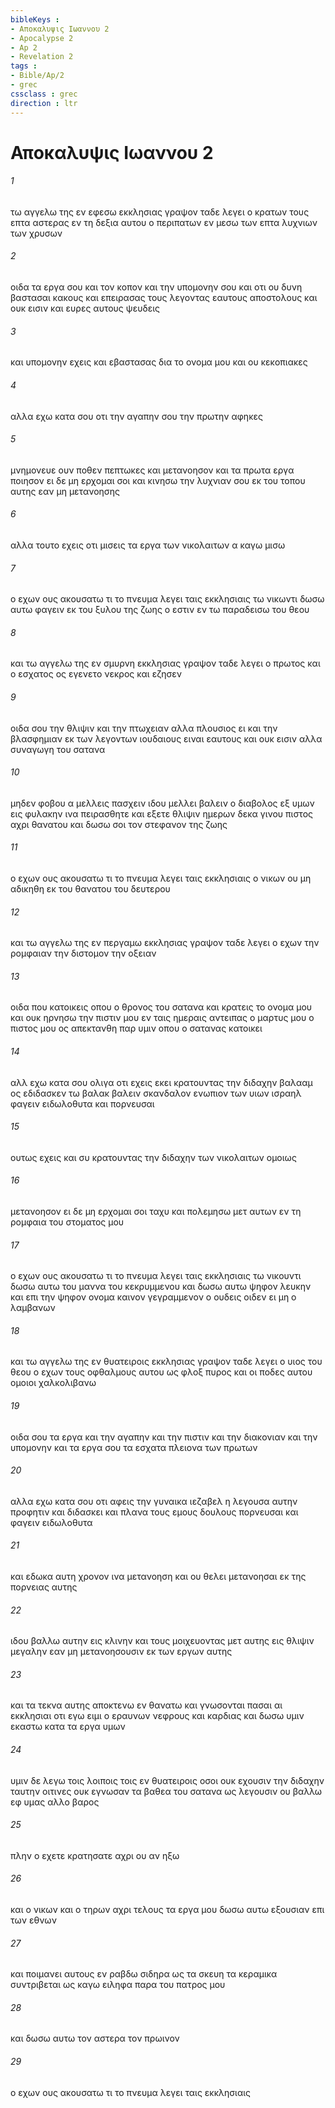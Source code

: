 ```yaml
---
bibleKeys : 
- Αποκαλυψις Ιωαννου 2
- Apocalypse 2
- Ap 2
- Revelation 2
tags : 
- Bible/Ap/2
- grec
cssclass : grec
direction : ltr
---
```


# Αποκαλυψις Ιωαννου 2

###### 1
τω αγγελω της εν εφεσω εκκλησιας γραψον ταδε λεγει ο κρατων τους επτα αστερας εν τη δεξια αυτου ο περιπατων εν μεσω των επτα λυχνιων των χρυσων
###### 2
οιδα τα εργα σου και τον κοπον και την υπομονην σου και οτι ου δυνη βαστασαι κακους και επειρασας τους λεγοντας εαυτους αποστολους και ουκ εισιν και ευρες αυτους ψευδεις
###### 3
και υπομονην εχεις και εβαστασας δια το ονομα μου και ου κεκοπιακες
###### 4
αλλα εχω κατα σου οτι την αγαπην σου την πρωτην αφηκες
###### 5
μνημονευε ουν ποθεν πεπτωκες και μετανοησον και τα πρωτα εργα ποιησον ει δε μη ερχομαι σοι και κινησω την λυχνιαν σου εκ του τοπου αυτης εαν μη μετανοησης
###### 6
αλλα τουτο εχεις οτι μισεις τα εργα των νικολαιτων α καγω μισω
###### 7
ο εχων ους ακουσατω τι το πνευμα λεγει ταις εκκλησιαις τω νικωντι δωσω αυτω φαγειν εκ του ξυλου της ζωης ο εστιν εν τω παραδεισω του θεου
###### 8
και τω αγγελω της εν σμυρνη εκκλησιας γραψον ταδε λεγει ο πρωτος και ο εσχατος ος εγενετο νεκρος και εζησεν
###### 9
οιδα σου την θλιψιν και την πτωχειαν αλλα πλουσιος ει και την βλασφημιαν εκ των λεγοντων ιουδαιους ειναι εαυτους και ουκ εισιν αλλα συναγωγη του σατανα
###### 10
μηδεν φοβου α μελλεις πασχειν ιδου μελλει βαλειν ο διαβολος εξ υμων εις φυλακην ινα πειρασθητε και εξετε θλιψιν ημερων δεκα γινου πιστος αχρι θανατου και δωσω σοι τον στεφανον της ζωης
###### 11
ο εχων ους ακουσατω τι το πνευμα λεγει ταις εκκλησιαις ο νικων ου μη αδικηθη εκ του θανατου του δευτερου
###### 12
και τω αγγελω της εν περγαμω εκκλησιας γραψον ταδε λεγει ο εχων την ρομφαιαν την διστομον την οξειαν
###### 13
οιδα που κατοικεις οπου ο θρονος του σατανα και κρατεις το ονομα μου και ουκ ηρνησω την πιστιν μου εν ταις ημεραις αντειπας ο μαρτυς μου ο πιστος μου ος απεκτανθη παρ υμιν οπου ο σατανας κατοικει
###### 14
αλλ εχω κατα σου ολιγα οτι εχεις εκει κρατουντας την διδαχην βαλααμ ος εδιδασκεν τω βαλακ βαλειν σκανδαλον ενωπιον των υιων ισραηλ φαγειν ειδωλοθυτα και πορνευσαι
###### 15
ουτως εχεις και συ κρατουντας την διδαχην των νικολαιτων ομοιως
###### 16
μετανοησον ει δε μη ερχομαι σοι ταχυ και πολεμησω μετ αυτων εν τη ρομφαια του στοματος μου
###### 17
ο εχων ους ακουσατω τι το πνευμα λεγει ταις εκκλησιαις τω νικουντι δωσω αυτω του μαννα του κεκρυμμενου και δωσω αυτω ψηφον λευκην και επι την ψηφον ονομα καινον γεγραμμενον ο ουδεις οιδεν ει μη ο λαμβανων
###### 18
και τω αγγελω της εν θυατειροις εκκλησιας γραψον ταδε λεγει ο υιος του θεου ο εχων τους οφθαλμους αυτου ως φλοξ πυρος και οι ποδες αυτου ομοιοι χαλκολιβανω
###### 19
οιδα σου τα εργα και την αγαπην και την πιστιν και την διακονιαν και την υπομονην και τα εργα σου τα εσχατα πλειονα των πρωτων
###### 20
αλλα εχω κατα σου οτι αφεις την γυναικα ιεζαβελ η λεγουσα αυτην προφητιν και διδασκει και πλανα τους εμους δουλους πορνευσαι και φαγειν ειδωλοθυτα
###### 21
και εδωκα αυτη χρονον ινα μετανοηση και ου θελει μετανοησαι εκ της πορνειας αυτης
###### 22
ιδου βαλλω αυτην εις κλινην και τους μοιχευοντας μετ αυτης εις θλιψιν μεγαλην εαν μη μετανοησουσιν εκ των εργων αυτης
###### 23
και τα τεκνα αυτης αποκτενω εν θανατω και γνωσονται πασαι αι εκκλησιαι οτι εγω ειμι ο εραυνων νεφρους και καρδιας και δωσω υμιν εκαστω κατα τα εργα υμων
###### 24
υμιν δε λεγω τοις λοιποις τοις εν θυατειροις οσοι ουκ εχουσιν την διδαχην ταυτην οιτινες ουκ εγνωσαν τα βαθεα του σατανα ως λεγουσιν ου βαλλω εφ υμας αλλο βαρος
###### 25
πλην ο εχετε κρατησατε αχρι ου αν ηξω
###### 26
και ο νικων και ο τηρων αχρι τελους τα εργα μου δωσω αυτω εξουσιαν επι των εθνων
###### 27
και ποιμανει αυτους εν ραβδω σιδηρα ως τα σκευη τα κεραμικα συντριβεται ως καγω ειληφα παρα του πατρος μου
###### 28
και δωσω αυτω τον αστερα τον πρωινον
###### 29
ο εχων ους ακουσατω τι το πνευμα λεγει ταις εκκλησιαις
